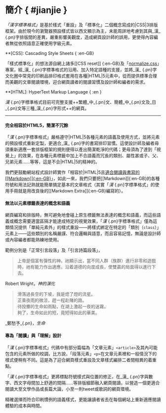 <style scoped>
#jianjie h1 {
	letter-spacing: 2em;
	padding-left: 2em;
}
</style>


簡介 { #jianjie }
=====


<dfn>「漢字標準格式」</dfn>是基於樣式「重設」及「標準化」二個概念寫成的|CSS|3排版框架。由於現今的瀏覽器預設樣式皆以西文顯示為主，未能周詳地考慮到其與_漢_ {.pn}字排版間的差異，嚴重影響美觀度，造成網頁設計師的誤用，更使得內容編者無從依照語意正確使用字級元素。

**[CSS]: Cascading Style Sheets { :en-GB}


「樣式標準化」的想法源自網上諸多[[CSS reset]] {:en-GB}及「[normalize.css]」專案，經_漢_ {.pn}字標準格式的沿用、加入特定語種的支援，並將_漢_ {.pn}字文化圈中常見的印刷品排印格式套用在各種|HTML|5元素中，從而提供標準合理而美觀的文章閱讀環境，迎合網頁讀者的閱讀習慣及設計師和編者的需求。

[normalize.css]: http://github.com/necolas/normalize.css
**[HTML]: HyperText Markup Language { :en }

_漢_ {.pn}字標準格式目前可完整支援++繁體_中_{.pn}文、簡體_中_{.pn}文及_日_{.pn}文等三種_漢_{.pn}字形式++的網頁。


***


#### 完全相容於HTML5，簡潔不冗餘

「_漢_ {.pn}字標準格式」嚴格遵守|HTML|5各種元素的語義及使用方式，並將元素的預設樣式重新定製，更適合_漢_ {.pn}字的書寫排印習慣。這使設計師及編者毋須重新適應一套排版框架的規則便得以產出簡潔乾淨的代碼；更毋須為了達到「視覺上」的效果，在各種元素標籤中加上不合語義而冗長的類別、屬性甚或子、父、兄弟元素……等等，這是不合|HTML|5的精神的。

我們更鼓勵網站程式設計師實作「相容於|HTML|5且[適合閱讀與書寫的[[Markdown]]{:en-GB}](http://markdown.tw/)」，如此一來，我們只要把[[Markdown]]{:en-GB}的各種符號和用法記熟就能簡單搞定基本的文章格式（其實「_漢_ {.pn}字標準格式」的使用手冊就是用改良後的[[Markdown Extra]]{:en-GB}編寫的）。



#### 無法以元素標籤表達的概念和語義

網頁編寫和排版時，無可避免地會碰上原生標籤無法表達的概念和語義，而這些語義或概念需要適當區隔才能達成特定的視覺效果，「_漢_ {.pn}字標準格式」僅為這類情況提供「單純元素外」的樣式重設——將樣式綁定在特定的「類別（`class`）」元素上——這些類別的名稱嚴謹、符合邏輯與語意，而且容易記憶，無論是設計師或內容編者都能熟練地使用。

範例分別是「正常引言段落」及「引言詩篇段落」，

> 上帝是個富有彈性的神。祂顯示出，當不同人群（族群）進行非零和遊戲時，祂有能力作出適應，沿着道德的向度成長，使雙贏的局面得以進行下去。

<p class="cite">Robert Wright，<cite>神的演化</cite></p>



<blockquote class="poem-like" markdown="1">
滑落過長空的下坡，我是熄了燈的流星。<br>
正乘夜雨的微涼，趕一程赴賭的路。<br>
待投擲的生命如雨點，在湖上激起一夜的迷霧。<br>
夠了，生命如此的短，竟短得如此的華美。
</blockquote>

<p class="cite" markdown="1">_鄭愁予_{.pn}，<cite>生命</cite></p>



#### 專為「閱讀」與「理解」設計

「_漢_ {.pn}字標準格式」代碼中有部分篇幅為「文章元素」`<article>`及其內可能包含的元素所做的校調，比方說，「段落元素」`<p>`在文章元素裡和一般情況下的樣式便稍有不同。這是為了迎合網頁樣式重設及文章樣式編排二者間相異的着重點。

「_漢_ {.pn}字標準格式」更將標點符號樣式與位置的修正，在_漢_ {.pn}字與數字、西文字母間加上舒適的間隔……等排版細節融入網頁閱讀，以營造一個更適合閱讀大至文學作品或長篇大論，小至一則tweet或歌詞的網頁環境。

精確選擇而符合印刷慣例的語義樣式，更能讓讀者省去在每個網站上重新適應閱讀體驗的成本與時間。











